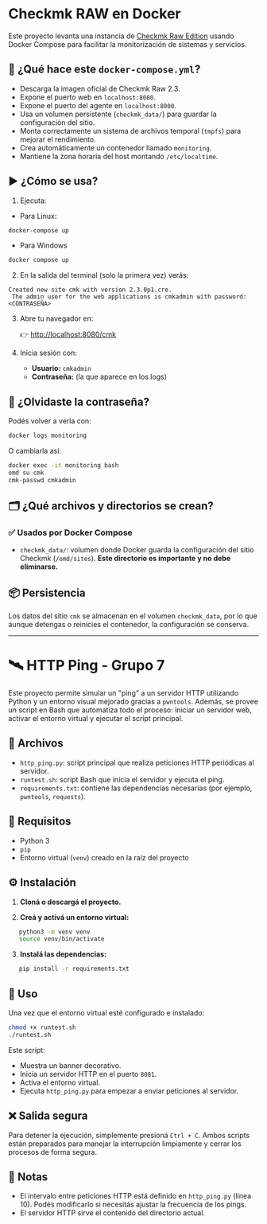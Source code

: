 # Checkmk RAW en Docker

Este proyecto levanta una instancia de [Checkmk Raw Edition](https://checkmk.com/product/raw) usando Docker Compose para facilitar la monitorización de sistemas y servicios.

## 🚀 ¿Qué hace este `docker-compose.yml`?

- Descarga la imagen oficial de Checkmk Raw 2.3.
- Expone el puerto web en `localhost:8080`.
- Expone el puerto del agente en `localhost:8000`.
- Usa un volumen persistente (`checkmk_data/`) para guardar la configuración del sitio.
- Monta correctamente un sistema de archivos temporal (`tmpfs`) para mejorar el rendimiento.
- Crea automáticamente un contenedor llamado `monitoring`.
- Mantiene la zona horaria del host montando `/etc/localtime`.

## ▶️ ¿Cómo se usa?

1. Ejecuta:

- Para Linux:
```bash
docker-compose up
```
- Para Windows
```bash
docker compose up
```

2. En la salida del terminal (solo la primera vez) verás:

```
Created new site cmk with version 2.3.0p1.cre.
 The admin user for the web applications is cmkadmin with password: <CONTRASEÑA>
```

3. Abre tu navegador en:

   👉 [http://localhost:8080/cmk](http://localhost:8080/cmk)

4. Inicia sesión con:

   * **Usuario:** `cmkadmin`
   * **Contraseña:** (la que aparece en los logs)

## 🔐 ¿Olvidaste la contraseña?

Podés volver a verla con:

```bash
docker logs monitoring
```

O cambiarla así:

```bash
docker exec -it monitoring bash
omd su cmk
cmk-passwd cmkadmin
```

## 🗂️ ¿Qué archivos y directorios se crean?

### ✅ Usados por Docker Compose

* `checkmk_data/`: volumen donde Docker guarda la configuración del sitio Checkmk (`/omd/sites`). **Este directorio es importante y no debe eliminarse.**

## 📦 Persistencia

Los datos del sitio `cmk` se almacenan en el volumen `checkmk_data`, por lo que aunque detengas o reinicies el contenedor, la configuración se conserva.

---


# 🛰️ HTTP Ping - Grupo 7

Este proyecto permite simular un "ping" a un servidor HTTP utilizando Python y un entorno visual mejorado gracias a `pwntools`. Además, se provee un script en Bash que automatiza todo el proceso: iniciar un servidor web, activar el entorno virtual y ejecutar el script principal.

## 📁 Archivos

- `http_ping.py`: script principal que realiza peticiones HTTP periódicas al servidor.
- `runtest.sh`: script Bash que inicia el servidor y ejecuta el ping.
- `requirements.txt`: contiene las dependencias necesarias (por ejemplo, `pwntools`, `requests`).


## 🚀 Requisitos

- Python 3
- `pip`
- Entorno virtual (`venv`) creado en la raíz del proyecto


## ⚙️ Instalación

1. **Cloná o descargá el proyecto.**

2. **Creá y activá un entorno virtual:**

```bash
   python3 -m venv venv
   source venv/bin/activate
```

3. **Instalá las dependencias:**


```bash
   pip install -r requirements.txt
```


## 🧪 Uso

Una vez que el entorno virtual esté configurado e instalado:

```bash
chmod +x runtest.sh
./runtest.sh
```

Este script:

* Muestra un banner decorativo.
* Inicia un servidor HTTP en el puerto `8081`.
* Activa el entorno virtual.
* Ejecuta `http_ping.py` para empezar a enviar peticiones al servidor.


## ❌ Salida segura

Para detener la ejecución, simplemente presioná `Ctrl + C`. Ambos scripts están preparados para manejar la interrupción limpiamente y cerrar los procesos de forma segura.


## 🧠 Notas

* El intervalo entre peticiones HTTP está definido en `http_ping.py` (línea 10). Podés modificarlo si necesitás ajustar la frecuencia de los pings.
* El servidor HTTP sirve el contenido del directorio actual.

